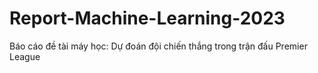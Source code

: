 # Report-Machine-Learning-2023
Báo cáo đề tài máy học: Dự đoán đội chiến thắng trong trận đấu Premier League
